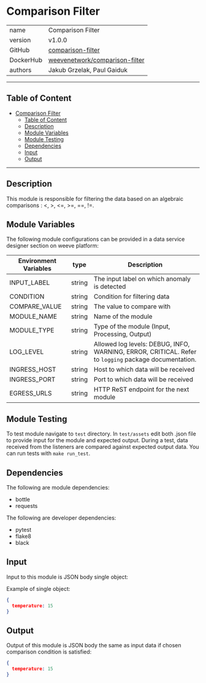 # Comparison Filter

|              |                                                                  |
| ------------ | ---------------------------------------------------------------- |
| name         | Comparison Filter                                                |
| version      | v1.0.0                                                           |
| GitHub       | [comparison-filter](https://github.com/weeve-modules/comparison-filter) |
| DockerHub    | [weevenetwork/comparison-filter](https://hub.docker.com/r/weevenetwork/comparison-filter)     |
| authors      | Jakub Grzelak, Paul Gaiduk                                       |

***
## Table of Content

- [Comparison Filter](#comparison-filter)
  - [Table of Content](#table-of-content)
  - [Description](#description)
  - [Module Variables](#module-variables)
  - [Module Testing](#module-testing)
  - [Dependencies](#dependencies)
  - [Input](#input)
  - [Output](#output)
***

## Description

This module is responsible for filtering the data based on an algebraic comparisons : <, >, <=, >=, ==, !=.

## Module Variables

The following module configurations can be provided in a data service designer section on weeve platform:

| Environment Variables | type   | Description                                       |
| --------------------- | ------ | ------------------------------------------------- |
| INPUT_LABEL           | string | The input label on which anomaly is detected |
| CONDITION             | string | Condition for filtering data                 |
| COMPARE_VALUE         | string | The value to compare with                    |
| MODULE_NAME           | string | Name of the module                                |
| MODULE_TYPE           | string | Type of the module (Input, Processing, Output)    |
| LOG_LEVEL             | string | Allowed log levels: DEBUG, INFO, WARNING, ERROR, CRITICAL. Refer to `logging` package documentation. |
| INGRESS_HOST          | string | Host to which data will be received               |
| INGRESS_PORT          | string | Port to which data will be received               |
| EGRESS_URLS           | string | HTTP ReST endpoint for the next module            |

## Module Testing

To test module navigate to `test` directory. In `test/assets` edit both .json file to provide input for the module and expected output. During a test, data received from the listeners are compared against expected output data. You can run tests with `make run_test`.

## Dependencies

The following are module dependencies:

* bottle
* requests

The following are developer dependencies:

* pytest
* flake8
* black

## Input

Input to this module is JSON body single object:

Example of single object:

```json
{
  temperature: 15
}
```


## Output
Output of this module is JSON body the same as input data if chosen comparison condition is satisfied:

```json
{
  temperature: 15
}
```
